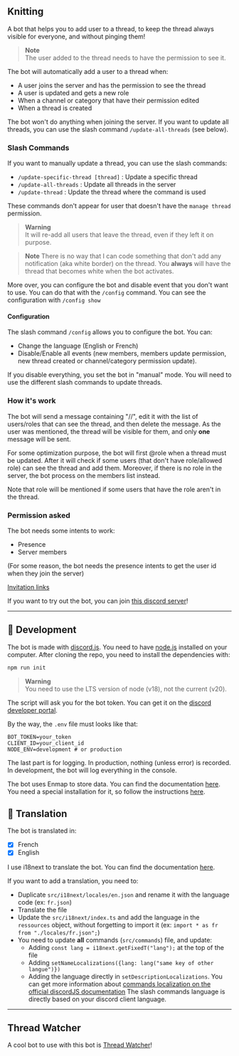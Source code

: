 ## Knitting

A bot that helps you to add user to a thread, to keep the thread always visible for everyone, and without pinging them!  

> **Note**  
> The user added to the thread needs to have the permission to see it.  

The bot will automatically add a user to a thread when: 
- A user joins the server and has the permission to see the thread
- A user is updated and gets a new role
- When a channel or category that have their permission edited
- When a thread is created

The bot won't do anything when joining the server. If you want to update all threads, you can use the slash command `/update-all-threads` (see below).

### Slash Commands

If you want to manually update a thread, you can use the slash commands: 
- `/update-specific-thread [thread]` : Update a specific thread
- `/update-all-threads` : Update all threads in the server
- `/update-thread` : Update the thread where the command is used

These commands don't appear for user that doesn't have the `manage thread` permission.

> **Warning**  
> It will re-add all users that leave the thread, even if they left it on purpose.

> **Note**
> There is no way that I can code something that don't add any notification (aka white border) on the thread.
> You **always** will have the thread that becomes white when the bot activates. 

More over, you can configure the bot and disable event that you don't want to use. You can do that with the `/config` command. You can see the configuration with `/config show`

#### Configuration 

The slash command `/config` allows you to configure the bot. You can: 
- Change the language (English or French)
- Disable/Enable all events (new members, members update permission, new thread created or channel/category permission update).

If you disable everything, you set the bot in "manual" mode. You will need to use the different slash commands to update threads.

### How it's work

The bot will send a message containing "//", edit it with the list of users/roles that can see the thread, and then delete the message. As the user was mentioned, the thread will be visible for them, and only **one** message will be sent.

For some optimization purpose, the bot will first @role when a thread must be updated. After it will check if some users (that don't have role/allowed role) can see the thread and add them.
Moreover, if there is no role in the server, the bot process on the members list instead.

Note that role will be mentioned if some users that have the role aren't in the thread. 

### Permission asked

The bot needs some intents to work:
- Presence
- Server members

(For some reason, the bot needs the presence intents to get the user id when they join the server)

[Invitation links](https://discord.com/api/oauth2/authorize?client_id=1101559076086886500&permissions=292057785360&scope=bot)

If you want to try out the bot, you can join [this discord server](https://discord.gg/TWjfz2yTSA)!

---

## 🤖 Development 

The bot is made with [discord.js](https://discord.js.org/#/). You need to have [node.js](https://nodejs.org/en/) installed on your computer.
After cloning the repo, you need to install the dependencies with:
```bash
npm run init
```

> **Warning**  
> You need to use the LTS version of node (v18), not the current (v20).

The script will ask you for the bot token. You can get it on the [discord developer portal](https://discord.com/developers/applications).

By the way, the `.env` file must looks like that:
```
BOT_TOKEN=your_token
CLIENT_ID=your_client_id
NODE_ENV=development # or production
```

The last part is for logging. In production, nothing (unless error) is recorded. In development, the bot will log everything in the console.

The bot uses Enmap to store data. You can find the documentation [here](https://enmap.evie.dev/). You need a special installation for it, so follow the instructions [here](https://enmap.evie.dev/install). 

## 🎼 Translation 

The bot is translated in:
- [x] French
- [x] English

I use i18next to translate the bot. You can find the documentation [here](https://www.i18next.com/).

If you want to add a translation, you need to:
- Duplicate `src/i18next/locales/en.json` and rename it with the language code (ex: `fr.json`)
- Translate the file
- Update the `src/i18next/index.ts` and add the language in the `ressources` object, without forgetting to import it (ex: `import * as fr from "./locales/fr.json";`)
- You need to update **all** commands (`src/commands`) file, and update:
    - Adding `const lang = i18next.getFixedT("lang");` at the top of the file
    - Adding `setNameLocalizations({lang: lang("same key of other langue")})` 
    - Adding the language directly in `setDescriptionLocalizations`.
  You can get more information about [commands localization on the official discordJS documentation](https://discordjs.guide/slash-commands/advanced-creation.html#localizations)
  The slash commands language is directly based on your discord client language.

---

## Thread Watcher

A cool bot to use with this bot is [Thread Watcher](https://threadwatcher.xyz/)!
